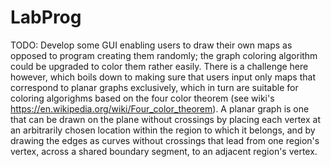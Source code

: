 # LabProg

TODO:
Develop some GUI enabling users to draw their own maps as opposed to program creating them randomly; the graph coloring algorithm could be upgraded to color them rather easily. There is a challenge here however, which boils down to making sure that users input  only maps that correspond to planar graphs exclusively, which in turn are suitable for coloring algorighms based on the four color theorem (see wiki's https://en.wikipedia.org/wiki/Four_color_theorem). A planar graph is one that can be drawn on the plane without crossings by placing each vertex at an arbitrarily chosen location within the region to which it belongs, and by drawing the edges as curves without crossings that lead from one region's vertex, across a shared boundary segment, to an adjacent region's vertex.


